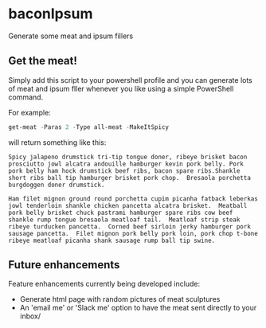 # baconIpsum
Generate some meat and ipsum fillers

## Get the meat!
Simply add this script to your powershell profile and you can generate lots of meat and ipsum fller whenever you like using a simple PowerShell command.

For example:

```powershell
get-meat -Paras 2 -Type all-meat -MakeItSpicy
```

will return something like this:

```text
Spicy jalapeno drumstick tri-tip tongue doner, ribeye brisket bacon prosciutto jowl alcatra andouille hamburger kevin pork belly. Pork pork belly ham hock drumstick beef ribs, bacon spare ribs.Shankle short ribs ball tip hamburger brisket pork chop.  Bresaola porchetta burgdoggen doner drumstick.

Ham filet mignon ground round porchetta cupim picanha fatback leberkas jowl tenderloin shankle chicken pancetta alcatra brisket.  Meatball pork belly brisket chuck pastrami hamburger spare ribs cow beef shankle rump tongue bresaola meatloaf tail.  Meatloaf strip steak ribeye turducken pancetta.  Corned beef sirloin jerky hamburger pork sausage pancetta.  Filet mignon pork belly pork loin, pork chop t-bone ribeye meatloaf picanha shank sausage rump ball tip swine.
```

## Future enhancements
Feature enhancements currently being developed include:
- Generate html page with random pictures of meat sculptures
- An 'email me' or 'Slack me' option to have the meat sent directly to your inbox/
